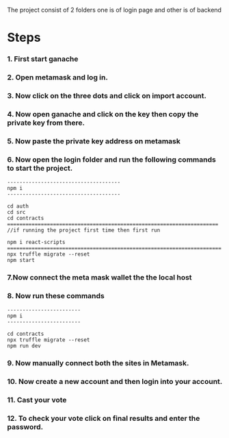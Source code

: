 The project consist of 2 folders one is of login page and other is of backend

# Steps 
### 1. First start ganache
### 2. Open metamask and log in.
### 3. Now click on the three dots and click on import account.
### 4. Now open ganache and click on the key then copy the private key from there.
### 5. Now paste the private key address on metamask
### 6. Now open the login folder and run the following commands to start the project.
```
-------------------------------------
npm i
-------------------------------------

cd auth 
cd src
cd contracts
=====================================================================
//if running the project first time then first run

npm i react-scripts
======================================================================
npx truffle migrate --reset
npm start
```

### 7.Now connect the meta mask wallet the the local host

### 8. Now run these commands
```
------------------------
npm i
------------------------

cd contracts
npx truffle migrate --reset
npm run dev
```
### 9. Now manually connect both the sites in Metamask.

### 10. Now create a new account and then login into your account.

### 11. Cast your vote
### 12. To check your vote click on final results and enter the password.

